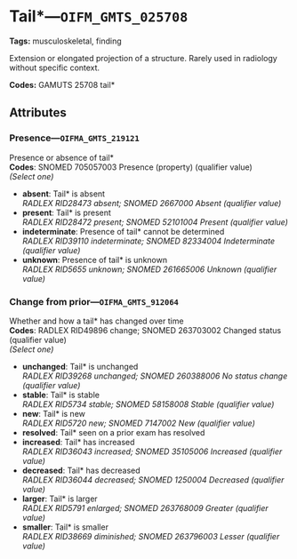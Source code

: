 # Tail*—`OIFM_GMTS_025708`

**Tags:** musculoskeletal, finding

Extension or elongated projection of a structure. Rarely used in radiology without specific context.

**Codes:** GAMUTS 25708 tail*

## Attributes

### Presence—`OIFMA_GMTS_219121`

Presence or absence of tail*  
**Codes**: SNOMED 705057003 Presence (property) (qualifier value)  
*(Select one)*

- **absent**: Tail* is absent  
_RADLEX RID28473 absent; SNOMED 2667000 Absent (qualifier value)_
- **present**: Tail* is present  
_RADLEX RID28472 present; SNOMED 52101004 Present (qualifier value)_
- **indeterminate**: Presence of tail* cannot be determined  
_RADLEX RID39110 indeterminate; SNOMED 82334004 Indeterminate (qualifier value)_
- **unknown**: Presence of tail* is unknown  
_RADLEX RID5655 unknown; SNOMED 261665006 Unknown (qualifier value)_

### Change from prior—`OIFMA_GMTS_912064`

Whether and how a tail* has changed over time  
**Codes**: RADLEX RID49896 change; SNOMED 263703002 Changed status (qualifier value)  
*(Select one)*

- **unchanged**: Tail* is unchanged  
_RADLEX RID39268 unchanged; SNOMED 260388006 No status change (qualifier value)_
- **stable**: Tail* is stable  
_RADLEX RID5734 stable; SNOMED 58158008 Stable (qualifier value)_
- **new**: Tail* is new  
_RADLEX RID5720 new; SNOMED 7147002 New (qualifier value)_
- **resolved**: Tail* seen on a prior exam has resolved  
- **increased**: Tail* has increased  
_RADLEX RID36043 increased; SNOMED 35105006 Increased (qualifier value)_
- **decreased**: Tail* has decreased  
_RADLEX RID36044 decreased; SNOMED 1250004 Decreased (qualifier value)_
- **larger**: Tail* is larger  
_RADLEX RID5791 enlarged; SNOMED 263768009 Greater (qualifier value)_
- **smaller**: Tail* is smaller  
_RADLEX RID38669 diminished; SNOMED 263796003 Lesser (qualifier value)_